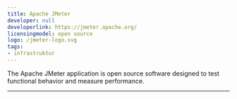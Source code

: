```yaml
---
title: Apache JMeter
developer: null
developerlink: https://jmeter.apache.org/
licensingmodel: open source
logo: /jmeter-logo.svg
tags:
- infrastruktur
---
```

The Apache JMeter application is open source software designed to test functional behavior and measure performance.

---
